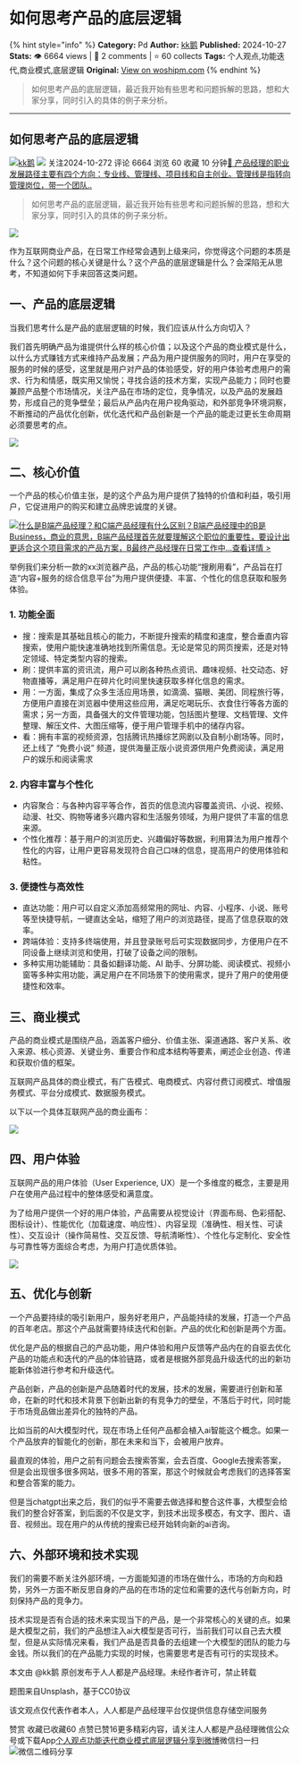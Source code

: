 # 如何思考产品的底层逻辑
{% hint style="info" %}
**Category:** Pd
**Author:** [kk鹅](https://www.woshipm.com/u/1591655)
**Published:** 2024-10-27  
**Stats:** 👁️ 6664 views | 💬 2 comments | ⭐ 60 collects
**Tags:** 个人观点,功能迭代,商业模式,底层逻辑
**Original:** [View on woshipm.com](https://www.woshipm.com/pd/6132516.html)
{% endhint %}
> 如何思考产品的底层逻辑，最近我开始有些思考和问题拆解的思路，想和大家分享，同时引入的具体的例子来分析。

---

## 如何思考产品的底层逻辑

[![](https://static.woshipm.com/view/woshipm_api_def_20240910104043_9262.jpg?imageView2/1/w/72/h/72/q/100)](https://www.woshipm.com/u/1591655)[kk鹅](https://www.woshipm.com/u/1591655) ![](https://static.woshipm.com/tag/1101_1@2x.png) 关注2024-10-272 评论 6664 浏览 60 收藏 10 分钟[🔗 产品经理的职业发展路径主要有四个方向：专业线、管理线、项目线和自主创业。管理线是指转向管理岗位，带一个团队..](https://ke.qidianla.com/courses/90pm)

> 如何思考产品的底层逻辑，最近我开始有些思考和问题拆解的思路，想和大家分享，同时引入的具体的例子来分析。

![](https://image.woshipm.com/2023/04/14/c6088090-daa1-11ed-aaf8-00163e0b5ff3.jpg)

作为互联网商业产品，在日常工作经常会遇到上级来问，你觉得这个问题的本质是什么？这个问题的核心关键是什么？这个产品的底层逻辑是什么？会深陷无从思考，不知道如何下手来回答这类问题。

## 一、产品的底层逻辑

当我们思考什么是产品的底层逻辑的时候，我们应该从什么方向切入？

我们首先明确产品为谁提供什么样的核心价值；以及这个产品的商业模式是什么，以什么方式赚钱方式来维持产品发展；产品为用户提供服务的同时，用户在享受的服务的时候的感受，这里就是用户对产品的体验感受，好的用户体验考虑用户的需求、行为和情感，既实用又愉悦；寻找合适的技术方案，实现产品能力；同时也要兼顾产品整个市场情况，关注产品在市场的定位，竞争情况，以及产品的发展趋势，形成自己的竞争壁垒；最后从产品内在用户视角驱动，和外部竞争环境洞察，不断推动的产品优化创新，优化迭代和产品创新是一个产品的能走过更长生命周期必须要思考的点。

![](https://image.woshipm.com/2024/10/26/cfa18fb2-9372-11ef-baf4-00163e0b5ff3.jpg)

## 二、核心价值

一个产品的核心价值主张，是的这个产品为用户提供了独特的价值和利益，吸引用户，它促进用户的购买和建立品牌忠诚度的关键。

[![](https://image.woshipm.com/2023/07/27/6f50fd24-2c7f-11ee-875d-00163e0b5ff3.png)什么是B端产品经理？和C端产品经理有什么区别？B端产品经理中的B是Business，商业的意思，B端产品经理首先就要理解这个职位的重要性，要设计出更适合这个项目需求的产品方案，B最终产品经理在日常工作中...查看详情 >](https://ke.qidianla.com/courses/bcpm)

举例我们来分析一款的xx浏览器产品，产品的核心功能“搜刷用看”，产品旨在打造“内容+服务的综合信息平台”为用户提供便捷、丰富、个性化的信息获取和服务体验。

### 1\. 功能全面

*   搜：搜索是其基础且核心的能力，不断提升搜索的精度和速度，整合垂直内容搜索，使用户能快速准确地找到所需信息。无论是常见的网页搜索，还是对特定领域、特定类型内容的搜索。
*   刷：提供丰富的资讯流，用户可以刷各种热点资讯、趣味视频、社交动态、好物直播等，满足用户在碎片化时间里快速获取多样化信息的需求。
*   用：一方面，集成了众多生活应用场景，如滴滴、猫眼、美团、同程旅行等，方便用户直接在浏览器中使用这些应用，满足吃喝玩乐、衣食住行等各方面的需求；另一方面，具备强大的文件管理功能，包括图片整理、文档管理、文件整理、解压文件、大图压缩等，便于用户管理手机中的储存内容。
*   看：拥有丰富的视频资源，包括腾讯热播综艺网剧以及自制小剧场等。同时，还上线了 “免费小说” 频道，提供海量正版小说资源供用户免费阅读，满足用户的娱乐和阅读需求

### 2\. 内容丰富与个性化

*   内容聚合：与各种内容平等合作，首页的信息流内容覆盖资讯、小说、视频、动漫、社交、购物等诸多兴趣内容和生活服务领域，为用户提供了丰富的信息来源。
*   个性化推荐：基于用户的浏览历史、兴趣偏好等数据，利用算法为用户推荐个性化的内容，让用户更容易发现符合自己口味的信息，提高用户的使用体验和粘性。

### 3\. 便捷性与高效性

*   直达功能：用户可以自定义添加高频常用的网址、内容、小程序、小说、账号等至快捷导航，一键直达全站，缩短了用户的浏览路径，提高了信息获取的效率。
*   跨端体验：支持多终端使用，并且登录账号后可实现数据同步，方便用户在不同设备上继续浏览和使用，打破了设备之间的限制。
*   多种实用功能辅助：具备如翻译功能、AI 助手、分屏功能、阅读模式、视频小窗等多种实用功能，满足用户在不同场景下的使用需求，提升了用户的使用便捷性和效率。

## 三、商业模式

产品的商业模式是围绕产品，涵盖客户细分、价值主张、渠道通路、客户关系、收入来源、核心资源、关键业务、重要合作和成本结构等要素，阐述企业创造、传递和获取价值的框架。

互联网产品具体的商业模式，有广告模式、电商模式、内容付费订阅模式、增值服务模式、平台分成模式、数据服务模式。

以下以一个具体互联网产品的商业画布：

![](https://image.woshipm.com/2024/10/26/d8882668-9372-11ef-baf4-00163e0b5ff3.jpg)

## 四、用户体验

互联网产品的用户体验（User Experience, UX）是一个多维度的概念，主要是用户在使用产品过程中的整体感受和满意度。

为了给用户提供一个好的用户体验，产品需要从视觉设计（界面布局、色彩搭配、图标设计）、性能优化（加载速度、响应性）、内容呈现（准确性、相关性、可读性）、交互设计（操作简易性、交互反馈、导航清晰性）、个性化与定制化、安全性与可靠性等方面综合考虑，为用户打造优质体验。

![](https://image.woshipm.com/2024/10/26/e243fd30-9372-11ef-baf4-00163e0b5ff3.jpg)

## 五、优化与创新

一个产品要持续的吸引新用户，服务好老用户，产品能持续的发展，打造一个产品的百年老店。那这个产品就需要持续迭代和创新。产品的优化和创新是两个方面。

优化是产品的根据自己的产品功能，用户体验和用户反馈等产品内在的自驱去优化产品的功能点和迭代的产品的体验链路，或者是根据外部竞品升级迭代的出的新功能新体验进行参考和升级迭代。

产品创新，产品的创新是产品随着时代的发展，技术的发展，需要进行创新和革命，在新的时代和技术背景下创新出新的有竞争力的壁垒，不落后于时代，同时能于市场竞品做出差异化的独特的产品。

比如当前的AI大模型时代，现在市场上任何产品都会植入ai智能这个概念。如果一个产品放弃的智能化的创新，那在未来和当下，会被用户放弃。

最直观的体验，用户之前有问题会去搜索答案，会去百度、Google去搜索答案，但是会出现很多很多网站，很多不用的答案，那这个时候就会考虑我们的选择答案和整合答案的能力。

但是当chatgpt出来之后，我们的似乎不需要去做选择和整合这件事，大模型会给我们的整合好答案，到后面的不仅是文字，到技术出现多模态，有文字、图片、语音、视频出。现在用户的从传统的搜索已经开始转向新的ai咨询。

## 六、外部环境和技术实现

我们的需要不断关注外部环境，一方面能知道的市场在做什么，市场的方向和趋势，另外一方面不断反思自身的产品的在市场的定位和需要的迭代与创新方向，时刻保持产品的竞争力。

技术实现是否有合适的技术来实现当下的产品，是一个非常核心的关键的点。如果是大模型之前，我们的产品想注入ai大模型是否可行，当前我们可以自己去大模型，但是从实际情况来看，我们产品是否具备的去组建一个大模型的团队的能力与金钱。所以我们的在产品能力实现的时候，也需要思考是否有可行的实现技术。

本文由 @kk鹅 原创发布于人人都是产品经理。未经作者许可，禁止转载

题图来自Unsplash，基于CC0协议

该文观点仅代表作者本人，人人都是产品经理平台仅提供信息存储空间服务

赞赏 收藏已收藏60 点赞已赞16更多精彩内容，请关注人人都是产品经理微信公众号或下载App[个人观点](https://www.woshipm.com/tag/%e4%b8%aa%e4%ba%ba%e8%a7%82%e7%82%b9)[功能迭代](https://www.woshipm.com/tag/%e5%8a%9f%e8%83%bd%e8%bf%ad%e4%bb%a3)[商业模式](https://www.woshipm.com/tag/%e5%95%86%e4%b8%9a%e6%a8%a1%e5%bc%8f)[底层逻辑](https://www.woshipm.com/tag/%e5%ba%95%e5%b1%82%e9%80%bb%e8%be%91)[分享到微博](https://service.weibo.com/share/share.php?appkey=2775287854&title=如何思考产品的底层逻辑&url=https://www.woshipm.com/pd/6132516.html&pic=https://image.woshipm.com/2023/04/14/c6088090-daa1-11ed-aaf8-00163e0b5ff3.jpg)微信扫一扫![微信二维码](https://api.pwmqr.com/qrcode/create/?url=https://www.woshipm.com/pd/6132516.html)分享